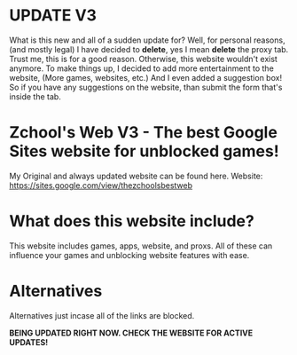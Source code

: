 # UPDATE V3
What is this new and all of a sudden update for? Well, for personal reasons, (and mostly legal) I have decided to **delete**, yes I mean **delete** the proxy tab. Trust me, this is for a good reason. Otherwise, this website wouldn't exist anymore. To make things up, I decided to add more entertainment to the website, (More games, websites, etc.) And I even added a suggestion box! So if you have any suggestions on the website, than submit the form that's inside the tab.


# Zchool's Web V3 - The best Google Sites website for unblocked games!
My Original and always updated website can be found here. 
Website: https://sites.google.com/view/thezchoolsbestweb

# What does this website include?
This website includes games, apps, website, and proxs. All of these can influence your games and unblocking website features with ease.

# Alternatives
Alternatives just incase all of the links are blocked.

**BEING UPDATED RIGHT NOW. CHECK THE WEBSITE FOR ACTIVE UPDATES!**
